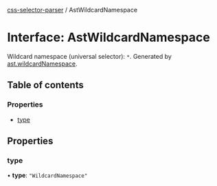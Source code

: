 [css-selector-parser](../README.md) / AstWildcardNamespace

# Interface: AstWildcardNamespace

Wildcard namespace (universal selector): `*`.
Generated by [ast.wildcardNamespace](AstFactory.md#wildcardnamespace).

## Table of contents

### Properties

- [type](AstWildcardNamespace.md#type)

## Properties

### type

• **type**: ``"WildcardNamespace"``
